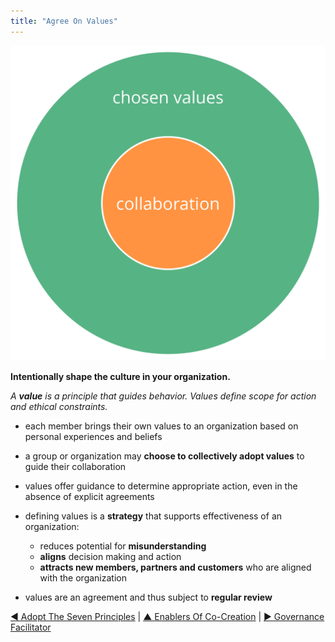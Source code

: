 ```yaml
---
title: "Agree On Values"
---
```



![right,fit](img/collaboration-values/chosen-values.png)

**Intentionally shape the culture in your organization.**

_A **value** is a principle that guides behavior. Values define scope for action and ethical constraints._

-   each member brings their own values to an organization based on personal experiences and beliefs
-   a group or organization may **choose to collectively adopt values** to guide their collaboration



-   values offer guidance to determine appropriate action, even in the absence of explicit agreements
-   defining values is a **strategy** that supports effectiveness of an organization:
    -   reduces potential for **misunderstanding**
    -   **aligns** decision making and action
    -   **attracts new members, partners and customers** who are aligned with the organization
-   values are an agreement and thus subject to **regular review**




[&#9664; Adopt The Seven Principles](adopt-the-seven-principles.html) | [&#9650; Enablers Of Co-Creation](enablers-of-co-creation.html) | [&#9654; Governance Facilitator](governance-facilitator.html)

